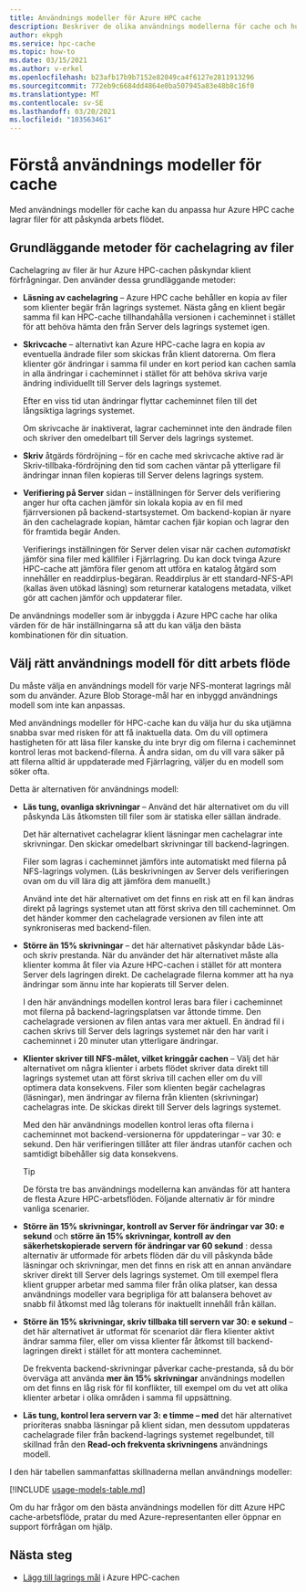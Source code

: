 ```yaml
---
title: Användnings modeller för Azure HPC cache
description: Beskriver de olika användnings modellerna för cache och hur du väljer bland dem för att ange skrivskyddad eller Läs/skriv-cachelagring och kontrol lera andra inställningar för cachelagring
author: ekpgh
ms.service: hpc-cache
ms.topic: how-to
ms.date: 03/15/2021
ms.author: v-erkel
ms.openlocfilehash: b23afb17b9b7152e82049ca4f6127e2811913296
ms.sourcegitcommit: 772eb9c6684dd4864e0ba507945a83e48b8c16f0
ms.translationtype: MT
ms.contentlocale: sv-SE
ms.lasthandoff: 03/20/2021
ms.locfileid: "103563461"
---
```

# <a name="understand-cache-usage-models"></a>Förstå användnings modeller för cache

Med användnings modeller för cache kan du anpassa hur Azure HPC cache lagrar filer för att påskynda arbets flödet.

## <a name="basic-file-caching-concepts"></a>Grundläggande metoder för cachelagring av filer

Cachelagring av filer är hur Azure HPC-cachen påskyndar klient förfrågningar. Den använder dessa grundläggande metoder:

* **Läsning av cachelagring** – Azure HPC cache behåller en kopia av filer som klienter begär från lagrings systemet. Nästa gång en klient begär samma fil kan HPC-cache tillhandahålla versionen i cacheminnet i stället för att behöva hämta den från Server dels lagrings systemet igen.

* **Skrivcache** – alternativt kan Azure HPC-cache lagra en kopia av eventuella ändrade filer som skickas från klient datorerna. Om flera klienter gör ändringar i samma fil under en kort period kan cachen samla in alla ändringar i cacheminnet i stället för att behöva skriva varje ändring individuellt till Server dels lagrings systemet.

  Efter en viss tid utan ändringar flyttar cacheminnet filen till det långsiktiga lagrings systemet.

  Om skrivcache är inaktiverat, lagrar cacheminnet inte den ändrade filen och skriver den omedelbart till Server dels lagrings systemet.

* **Skriv** åtgärds fördröjning – för en cache med skrivcache aktive rad är Skriv-tillbaka-fördröjning den tid som cachen väntar på ytterligare fil ändringar innan filen kopieras till Server delens lagrings system.

* **Verifiering på Server** sidan – inställningen för Server dels verifiering anger hur ofta cachen jämför sin lokala kopia av en fil med fjärrversionen på backend-startsystemet. Om backend-kopian är nyare än den cachelagrade kopian, hämtar cachen fjär kopian och lagrar den för framtida begär Anden.

  Verifierings inställningen för Server delen visar när cachen *automatiskt* jämför sina filer med källfiler i Fjärrlagring. Du kan dock tvinga Azure HPC-cache att jämföra filer genom att utföra en katalog åtgärd som innehåller en readdirplus-begäran. Readdirplus är ett standard-NFS-API (kallas även utökad läsning) som returnerar katalogens metadata, vilket gör att cachen jämför och uppdaterar filer.

De användnings modeller som är inbyggda i Azure HPC cache har olika värden för de här inställningarna så att du kan välja den bästa kombinationen för din situation.

## <a name="choose-the-right-usage-model-for-your-workflow"></a>Välj rätt användnings modell för ditt arbets flöde

Du måste välja en användnings modell för varje NFS-monterat lagrings mål som du använder. Azure Blob Storage-mål har en inbyggd användnings modell som inte kan anpassas.

Med användnings modeller för HPC-cache kan du välja hur du ska utjämna snabba svar med risken för att få inaktuella data. Om du vill optimera hastigheten för att läsa filer kanske du inte bryr dig om filerna i cacheminnet kontrol leras mot backend-filerna. Å andra sidan, om du vill vara säker på att filerna alltid är uppdaterade med Fjärrlagring, väljer du en modell som söker ofta.

Detta är alternativen för användnings modell:

* **Läs tung, ovanliga skrivningar** – Använd det här alternativet om du vill påskynda Läs åtkomsten till filer som är statiska eller sällan ändrade.

  Det här alternativet cachelagrar klient läsningar men cachelagrar inte skrivningar. Den skickar omedelbart skrivningar till backend-lagringen.
  
  Filer som lagras i cacheminnet jämförs inte automatiskt med filerna på NFS-lagrings volymen. (Läs beskrivningen av Server dels verifieringen ovan om du vill lära dig att jämföra dem manuellt.)

  Använd inte det här alternativet om det finns en risk att en fil kan ändras direkt på lagrings systemet utan att först skriva den till cacheminnet. Om det händer kommer den cachelagrade versionen av filen inte att synkroniseras med backend-filen.

* **Större än 15% skrivningar** – det här alternativet påskyndar både Läs-och skriv prestanda. När du använder det här alternativet måste alla klienter komma åt filer via Azure HPC-cachen i stället för att montera Server dels lagringen direkt. De cachelagrade filerna kommer att ha nya ändringar som ännu inte har kopierats till Server delen.

  I den här användnings modellen kontrol leras bara filer i cacheminnet mot filerna på backend-lagringsplatsen var åttonde timme. Den cachelagrade versionen av filen antas vara mer aktuell. En ändrad fil i cachen skrivs till Server dels lagrings systemet när den har varit i cacheminnet i 20 minuter<!-- an hour --> utan ytterligare ändringar.

* **Klienter skriver till NFS-målet, vilket kringgår cachen** – Välj det här alternativet om några klienter i arbets flödet skriver data direkt till lagrings systemet utan att först skriva till cachen eller om du vill optimera data konsekvens. Filer som klienten begär cachelagras (läsningar), men ändringar av filerna från klienten (skrivningar) cachelagras inte. De skickas direkt till Server dels lagrings systemet.

  Med den här användnings modellen kontrol leras ofta filerna i cacheminnet mot backend-versionerna för uppdateringar – var 30: e sekund. Den här verifieringen tillåter att filer ändras utanför cachen och samtidigt bibehåller sig data konsekvens.

  > [!TIP]
  > De första tre bas användnings modellerna kan användas för att hantera de flesta Azure HPC-arbetsflöden. Följande alternativ är för mindre vanliga scenarier.

* **Större än 15% skrivningar, kontroll av Server för ändringar var 30: e sekund** och **större än 15% skrivningar, kontroll av den säkerhetskopierade servern för ändringar var 60 sekund** : dessa alternativ är utformade för arbets flöden där du vill påskynda både läsningar och skrivningar, men det finns en risk att en annan användare skriver direkt till Server dels lagrings systemet. Om till exempel flera klient grupper arbetar med samma filer från olika platser, kan dessa användnings modeller vara begripliga för att balansera behovet av snabb fil åtkomst med låg tolerans för inaktuellt innehåll från källan.

* **Större än 15% skrivningar, skriv tillbaka till servern var 30: e sekund** – det här alternativet är utformat för scenariot där flera klienter aktivt ändrar samma filer, eller om vissa klienter får åtkomst till backend-lagringen direkt i stället för att montera cacheminnet.

  De frekventa backend-skrivningar påverkar cache-prestanda, så du bör överväga att använda **mer än 15% skrivningar** användnings modellen om det finns en låg risk för fil konflikter, till exempel om du vet att olika klienter arbetar i olika områden i samma fil uppsättning.

* **Läs tung, kontrol lera servern var 3: e timme – med** det här alternativet prioriteras snabba läsningar på klient sidan, men dessutom uppdateras cachelagrade filer från backend-lagrings systemet regelbundet, till skillnad från den **Read-och frekventa skrivningens** användnings modell.

I den här tabellen sammanfattas skillnaderna mellan användnings modeller:

[!INCLUDE [usage-models-table.md](includes/usage-models-table.md)]

<!-- | Usage model                   | Caching mode | Back-end verification | Maximum write-back delay |
|-------------------------------|--------------|-----------------------|--------------------------|
| Read heavy, infrequent writes | Read         | Never                 | None                     |
| Greater than 15% writes       | Read/write   | 8 hours               | 20 minutes               |
| Clients bypass the cache      | Read         | 30 seconds            | None                     |
| Greater than 15% writes, frequent back-end checking (30 seconds) | Read/write | 30 seconds | 20 minutes |
| Greater than 15% writes, frequent back-end checking (60 seconds) | Read/write | 60 seconds | 20 minutes |
| Greater than 15% writes, frequent write-back | Read/write | 30 seconds | 30 seconds |
| Read heavy, checking the backing server every 3 hours | Read | 3 hours | None |
-->
Om du har frågor om den bästa användnings modellen för ditt Azure HPC cache-arbetsflöde, pratar du med Azure-representanten eller öppnar en support förfrågan om hjälp.

## <a name="next-steps"></a>Nästa steg

* [Lägg till lagrings mål](hpc-cache-add-storage.md) i Azure HPC-cachen
